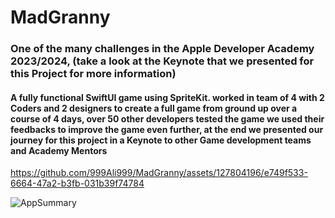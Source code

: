 # MadGranny

### One of the many challenges in the Apple Developer Academy 2023/2024, (take a look at the Keynote that we presented for this Project for more information)

#### A fully functional SwiftUI game using SpriteKit. worked in team of 4 with 2 Coders and 2 designers to create a full game from ground up over a course of 4 days, over 50 other developers tested the game we used their feedbacks to improve the game even further, at the end we presented our journey for this project in a Keynote to other Game development teams and Academy Mentors


https://github.com/999Ali999/MadGranny/assets/127804196/e749f533-6664-47a2-b3fb-031b39f74784

![AppSummary](https://github.com/JuliaVan28/MadGranny/assets/49408479/ec398f48-7b31-4539-bb99-fb98920a642f)
